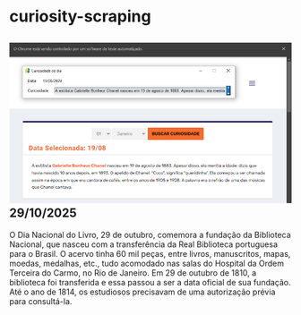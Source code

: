 # curiosity-scraping
![Budget](./execucao.png)
29/10/2025
-
O Dia Nacional do Livro, 29 de outubro, comemora a fundação da Biblioteca Nacional, que nasceu com a transferência da Real Biblioteca portuguesa para o Brasil. O acervo tinha 60 mil peças, entre livros, manuscritos, mapas, moedas, medalhas, etc., tudo acomodado nas salas do Hospital da Ordem Terceira do Carmo, no Rio de Janeiro. Em 29 de outubro de 1810, a biblioteca foi transferida e essa passou a ser a data oficial de sua fundação. Até o ano de 1814, os estudiosos precisavam de uma autorização prévia para consultá-la.

